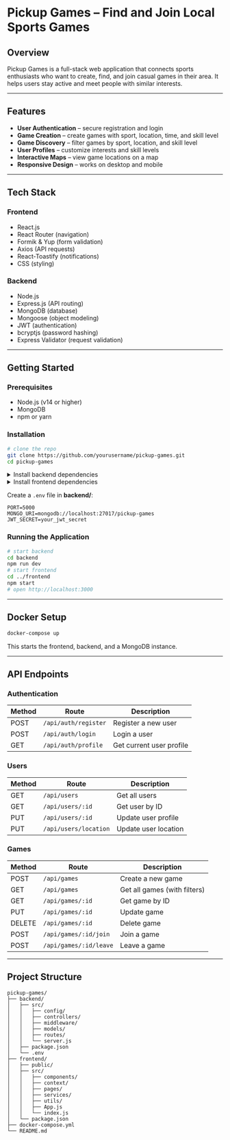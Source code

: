 # Pickup Games – Find and Join Local Sports Games

## Overview
Pickup Games is a full-stack web application that connects sports enthusiasts who want to create, find, and join casual games in their area. It helps users stay active and meet people with similar interests.

---

## Features
- **User Authentication** – secure registration and login  
- **Game Creation** – create games with sport, location, time, and skill level  
- **Game Discovery** – filter games by sport, location, and skill level  
- **User Profiles** – customize interests and skill levels  
- **Interactive Maps** – view game locations on a map  
- **Responsive Design** – works on desktop and mobile  

---

## Tech Stack

### Frontend
- React.js  
- React Router (navigation)  
- Formik & Yup (form validation)  
- Axios (API requests)  
- React-Toastify (notifications)  
- CSS (styling)  

### Backend
- Node.js  
- Express.js (API routing)  
- MongoDB (database)  
- Mongoose (object modeling)  
- JWT (authentication)  
- bcryptjs (password hashing)  
- Express Validator (request validation)  

---

## Getting Started

### Prerequisites
- Node.js (v14 or higher)  
- MongoDB  
- npm or yarn  

### Installation
```bash
# clone the repo
git clone https://github.com/yourusername/pickup-games.git
cd pickup-games
```

<details>
<summary>Install backend dependencies</summary>

```bash
cd backend
npm install
```
</details>

<details>
<summary>Install frontend dependencies</summary>

```bash
cd ../frontend
npm install
```
</details>

Create a `.env` file in **backend/**:
```env
PORT=5000
MONGO_URI=mongodb://localhost:27017/pickup-games
JWT_SECRET=your_jwt_secret
```

### Running the Application
```bash
# start backend
cd backend
npm run dev
# start frontend
cd ../frontend
npm start
# open http://localhost:3000
```

---

## Docker Setup
```bash
docker-compose up
```
This starts the frontend, backend, and a MongoDB instance.

---

## API Endpoints

### Authentication
| Method | Route | Description |
| ------ | ----- | ----------- |
| POST | `/api/auth/register` | Register a new user |
| POST | `/api/auth/login` | Login a user |
| GET  | `/api/auth/profile` | Get current user profile |

### Users
| Method | Route | Description |
| ------ | ----- | ----------- |
| GET  | `/api/users` | Get all users |
| GET  | `/api/users/:id` | Get user by ID |
| PUT  | `/api/users/:id` | Update user profile |
| PUT  | `/api/users/location` | Update user location |

### Games
| Method | Route | Description |
| ------ | ----- | ----------- |
| POST | `/api/games` | Create a new game |
| GET  | `/api/games` | Get all games (with filters) |
| GET  | `/api/games/:id` | Get game by ID |
| PUT  | `/api/games/:id` | Update game |
| DELETE | `/api/games/:id` | Delete game |
| POST | `/api/games/:id/join` | Join a game |
| POST | `/api/games/:id/leave` | Leave a game |

---

## Project Structure
```text
pickup-games/
├── backend/
│   ├── src/
│   │   ├── config/
│   │   ├── controllers/
│   │   ├── middleware/
│   │   ├── models/
│   │   ├── routes/
│   │   └── server.js
│   ├── package.json
│   └── .env
├── frontend/
│   ├── public/
│   ├── src/
│   │   ├── components/
│   │   ├── context/
│   │   ├── pages/
│   │   ├── services/
│   │   ├── utils/
│   │   ├── App.js
│   │   └── index.js
│   └── package.json
├── docker-compose.yml
└── README.md
```
